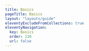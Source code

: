```yaml
---
title: Basics
pageTitle: Basics
layout: "layouts/guide"
eleventyExcludeFromCollections: true
eleventyNavigation:
  key: Basics
  order: 120
  url: false
---
```

